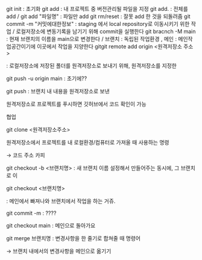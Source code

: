git init : 초기화
 git add : 내 프로젝트 중 버전관리될 파일을 지정
 git add. : 전체를 add / git add "파일명" : 파일만 add
 git rm/reset : 잘못 add 한 것을 되돌려줌
 git commit -m "커밋에대한정보" : staging 에서 local repository로 이동시키기 위한 작업 / 로컬저장소에 변동기록을 남기기 위해 commit을 실행한다
 git bracnch -M main : 현재 브랜치의 이름을 main으로 변경한다 / 브랜치 : 독립된 작업환경 , 메인 : 메인작업공간이기에 이곳에서 작업을 지양한다
 gitgit remote add origin <원격저장소 주소>

: 로컬저장소에 저장된 폴더를 원격저장소로 보내기 위해, 원격저장소를 지정한

git push -u origin main : 초기에??

git push : 브랜치 내 내용을 원격저장소로 보낸

원격저장소로 프로젝트를 푸시하면 깃허브에서 코드 확인이 가능

협업

git clone <원격저장소주소>

원격저장소에서 프로젝트를 내 로컬환경/컴퓨터로 가져올 때 사용하는 명령

→ 코드 주소 카피 

git checkout -b <브랜치명> : 새 브랜치 이름 설정해서 만들어주는 동시에, 그 브랜치로 이

git checkout <브랜치명>

: 메인에서 빠져나와 브랜치에서 작업을 하는 거쥬.

git commit -m : ????

git checkout main : 메인으로 돌아가요

git merge 브랜치명 : 변경사항을 한 줄기로 합쳐줄 때 명령어 

→ 브랜치 내에서의 변경사항을 메인으로 옮기기 